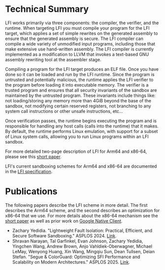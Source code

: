 # Technical Summary

LFI works primarily via three components: the compiler, the verifier, and the runtime. When targeting LFI you must compile your program for the LFI target,
which applies a set of simple rewrites on the generated assembly to ensure that the generated assembly is secure. The LFI compiler can compile a wide variety
of unmodified input programs, including those that make extensive use hand-written assembly. The LFI compiler is currently implemented as a modification to LLVM
that invokes a text-based GNU assembly rewriting tool at the assembler stage.

Compiling a program for the LFI target produces an ELF file. Once you have done so it can be loaded and run by the LFI runtime. Since the program is untrusted and
potentially malicious, the runtime applies the LFI verifier to the program before loading it into executable memory. The verifier is a trusted program and ensures
that all security invariants of the sandbox are maintained by the untrusted program. These invariants include things like: not loading/storing any memory more than 4GiB
beyond the base of the sandbox, not modifying certain reserved registers, not branching to any system call instructions or other unsafe instructions, etc...

Once verification passes, the runtime begins executing the program and is responsible for handling any host calls (calls into the runtime) that it makes. By default, the runtime
performs Linux emulation, with support for a subset of Linux system calls, allowing you to run Linux programs within an LFI sandbox.

For more detailed two-page description of LFI for Arm64 and x86-64, please see this [short paper](https://www.scs.stanford.edu/~zyedidia/docs/papers/lfi-short.pdf).

LFI's current sandboxing schemes for Arm64 and x86-64 are documented in the [LFI specification](https://www.scs.stanford.edu/~zyedidia/docs/lfi/lfi-spec.pdf).

# Publications

The following papers describe the LFI scheme in more detail. The first describes the Arm64 scheme, and the second describes an optimization for x86-64 that we use. For more details about the x86-64 mechanism see the [short paper](https://www.scs.stanford.edu/~zyedidia/docs/papers/lfi-short.pdf) as well as prior work on [Google Native Client](https://www.scs.stanford.edu/~zyedidia/docs/papers/nacl2.pdf).

* Zachary Yedidia. "Lightweight Fault Isolation: Practical, Efficient, and Secure Software Sandboxing." ASPLOS 2024. [Link](https://zyedidia.github.io/papers/lfi_asplos24.pdf).
* Shravan Narayan, Tal Garfinkel, Evan Johnson, Zachary Yedidia, Yingchen Wang, Andrew Brown, Anjo Vahldiek-Oberwagner, Michael LeMay, Wenyong Huang, Xin Wang, Mingqiu Sun, Dean Tullsen, Deian Stefan. "Segue & ColorGuard: Optimizing SFI Performance and Scalability on Modern Architectures." ASPLOS 2025. [Link](https://zyedidia.github.io/papers/seguecg.pdf).
